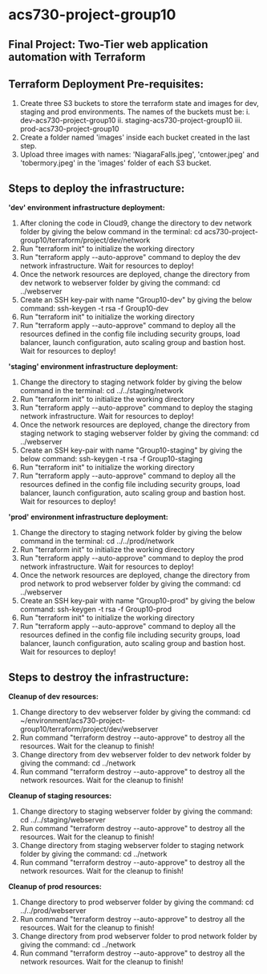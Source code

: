 # acs730-project-group10


Final Project: Two-Tier web application automation with Terraform
-----------------------------------------------------------------


Terraform Deployment Pre-requisites:
-----------------------------------
1. Create three S3 buckets to store the terraform state and images for dev, staging and prod environments. The names of the buckets must be:
    i. dev-acs730-project-group10
    ii. staging-acs730-project-group10
    iii. prod-acs730-project-group10
2. Create a folder named 'images' inside each bucket created in the last step. 
3. Upload three images with names: 'NiagaraFalls.jpeg', 'cntower.jpeg' and 'tobermory.jpeg' in the 'images' folder of each S3 bucket.


Steps to deploy the infrastructure:
----------------------------------

**'dev' environment infrastructure deployment:**
1. After cloning the code in Cloud9, change the directory to dev network folder by giving the below command in the terminal:
    cd acs730-project-group10/terraform/project/dev/network
2. Run "terraform init" to initialize the working directory
3. Run "terraform apply --auto-approve" command to deploy the dev network infrastructure. Wait for resources to deploy!
4. Once the network resources are deployed, change the directory from dev network to webserver folder by giving the command:
    cd ../webserver
5. Create an SSH key-pair with name "Group10-dev" by giving the below command: 
        ssh-keygen -t rsa -f Group10-dev
6. Run "terraform init" to initialize the working directory
7. Run "terraform apply --auto-approve" command to deploy all the resources defined in the config file including security groups, load balancer,       launch configuration, auto scaling group and bastion host. Wait for resources to deploy!

**'staging' environment infrastructure deployment:** 
1. Change the directory to staging network folder by giving the below command in the terminal:
    cd ../../staging/network
2. Run "terraform init" to initialize the working directory
3. Run "terraform apply --auto-approve" command to deploy the staging network infrastructure. Wait for resources to deploy!
4. Once the network resources are deployed, change the directory from staging network to staging webserver folder by giving the command:
    cd ../webserver
5. Create an SSH key-pair with name "Group10-staging" by giving the below command: 
    ssh-keygen -t rsa -f Group10-staging
6. Run "terraform init" to initialize the working directory
7. Run "terraform apply --auto-approve" command to deploy all the resources defined in the config file including security groups, load balancer, launch configuration, auto scaling group and bastion host. Wait for resources to deploy!

**'prod' environment infrastructure deployment:** 
1. Change the directory to staging network folder by giving the below command in the terminal:
    cd ../../prod/network
2. Run "terraform init" to initialize the working directory
3. Run "terraform apply --auto-approve" command to deploy the prod network infrastructure. Wait for resources to deploy!
4. Once the network resources are deployed, change the directory from prod network to prod webserver folder by giving the command:
    cd ../webserver
5. Create an SSH key-pair with name "Group10-prod" by giving the below command: 
    ssh-keygen -t rsa -f Group10-prod
6. Run "terraform init" to initialize the working directory
7. Run "terraform apply --auto-approve" command to deploy all the resources defined in the config file including security groups, load balancer, launch configuration, auto scaling group and bastion host. Wait for resources to deploy!


Steps to destroy the infrastructure:
------------------------------------

**Cleanup of dev resources:**
1. Change directory to dev webserver folder by giving the command: cd ~/environment/acs730-project-group10/terraform/project/dev/webserver
2. Run command "terraform destroy --auto-approve" to destroy all the resources. Wait for the cleanup to finish!
3. Change directory from dev webserver folder to dev network folder by giving the command: cd ../network
4. Run command "terraform destroy --auto-approve" to destroy all the network resources. Wait for the cleanup to finish!

**Cleanup of staging resources:**
1. Change directory to staging webserver folder by giving the command: cd ../../staging/webserver
2. Run command "terraform destroy --auto-approve" to destroy all the resources. Wait for the cleanup to finish!
3. Change directory from staging webserver folder to staging network folder by giving the command: cd ../network
4. Run command "terraform destroy --auto-approve" to destroy all the network resources. Wait for the cleanup to finish!

**Cleanup of prod resources:**
1. Change directory to prod webserver folder by giving the command: cd ../../prod/webserver
2. Run command "terraform destroy --auto-approve" to destroy all the resources. Wait for the cleanup to finish!
3. Change directory from prod webserver folder to prod network folder by giving the command: cd ../network
4. Run command "terraform destroy --auto-approve" to destroy all the network resources. Wait for the cleanup to finish!
 
